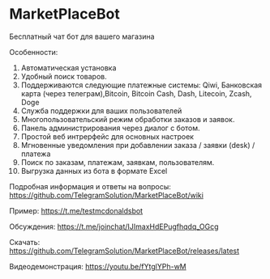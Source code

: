 # MarketPlaceBot
Бесплатный чат бот для вашего магазина

Особенности:
1) Автоматическая установка
2) Удобный поиск товаров.
3) Поддерживаются следующие платежные системы: Qiwi, Банковская карта (через телеграм),Bitcoin, Bitcoin Cash, Dash, Litecoin, Zcash, Doge
4) Служба поддержки для ваших пользователей
5) Многопользовательский режим обработки заказов и заявок.
6) Панель администрирования через диалог с ботом.
7) Простой веб интрерфейс для основных настроек
8) Мгновенные уведомления при добавлении заказа / заявки (desk) / платежа
9) Поиск по заказам, платежам, заявкам, пользователям.
10) Выгрузка данных из бота в формате Excel


Подробная информация и ответы на вопросы:
https://github.com/TelegramSolution/MarketPlaceBot/wiki

Пример:
https://t.me/testmcdonaldsbot

Обсуждения:
https://t.me/joinchat/IJImaxHdEPugfhqdq_OGcg

Скачать:
https://github.com/TelegramSolution/MarketPlaceBot/releases/latest

Видеодемонстрация:
https://youtu.be/fYtglYPh-wM

